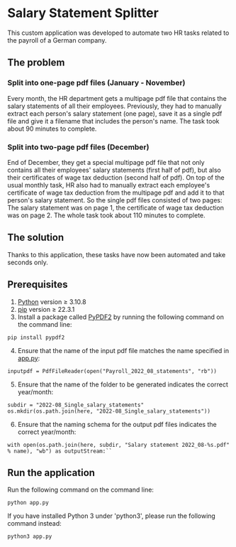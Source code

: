 # Salary Statement Splitter
This custom application was developed to automate two HR tasks related to the payroll of a German company.

## The problem 
### Split into one-page pdf files (January - November)
Every month, the HR department gets a multipage pdf file that contains the salary statements of all their employees. Previously, they had to manually extract each person's salary statement (one page), save it as a single pdf file and give it a filename that includes the person's name. The task took about 90 minutes to complete. 

### Split  into two-page pdf files (December)
End of December, they get a special multipage pdf file that not only contains all their employees' salary statements (first half of pdf), but also their certificates of wage tax deduction (second half of pdf). On top of the usual monthly task, HR also had to manually extract each employee's certificate of wage tax deduction from the multipage pdf and add it to that person's salary statement. So the single pdf files consisted of two pages: The salary statement was on page 1, the certificate of wage tax deduction was on page 2. The whole task took about 110 minutes to complete.

## The solution
Thanks to this application, these tasks have now been automated and take seconds only.

## Prerequisites
1. [Python](https://www.python.org/downloads/) version ≥ 3.10.8
2. [pip](https://pypi.org/project/pip/) version ≥ 22.3.1
3. Install a package called [PyPDF2](https://pypi.org/project/PyPDF2/) by running the following command on the command line:
```
pip install pypdf2
```
4. Ensure that the name of the input pdf file matches the name specified in [app.py](/app.py):
```
inputpdf = PdfFileReader(open("Payroll_2022_08_statements", "rb"))
```
5. Ensure that the name of the folder to be generated indicates the correct year/month:
```
subdir = "2022-08_Single_salary_statements" 
os.mkdir(os.path.join(here, "2022-08_Single_salary_statements"))
````
6. Ensure that the naming schema for the output pdf files indicates the correct year/month:
````
with open(os.path.join(here, subdir, "Salary statement 2022_08-%s.pdf" % name), "wb") as outputStream:``
````

## Run the application
Run the following command on the command line:
```
python app.py
```
If you have installed Python 3 under 'python3', please run the following command instead:
```
python3 app.py
```